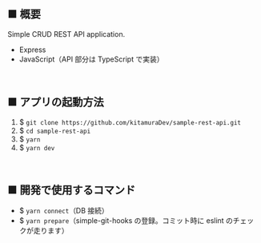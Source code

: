 ## ■ 概要

Simple CRUD REST API application.

- Express
- JavaScript（API 部分は TypeScript で実装）

<br />

## ■ アプリの起動方法

1. $ `git clone https://github.com/kitamuraDev/sample-rest-api.git`
2. $ `cd sample-rest-api`
3. $ `yarn`
4. $ `yarn dev`

<br />

## ■ 開発で使用するコマンド

- $ `yarn connect`（DB 接続）
- $ `yarn prepare`（simple-git-hooks の登録。コミット時に eslint のチェックが走ります）
